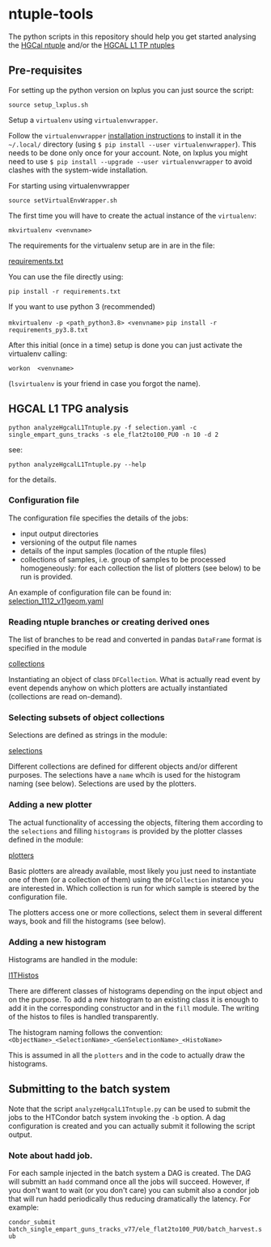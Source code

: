 # ntuple-tools

The python scripts in this repository should help you get started analysing the [HGCal ntuple](https://github.com/CMS-HGCAL/reco-ntuples) and/or the [HGCAL L1 TP ntuples](https://github.com/PFCal-dev/cmssw/tree/hgc-tpg-devel-CMSSW_10_3_0_pre4/L1Trigger/L1THGCal/plugins/ntuples)

## Pre-requisites

For setting up the python version on lxplus you can just source the script:

`source setup_lxplus.sh`

Setup a `virtualenv` using `virtualenvwrapper`.

Follow the `virtualenvwrapper` [installation instructions](https://virtualenvwrapper.readthedocs.io/en/latest/install.html) to install it in the `~/.local/` directory (using `$ pip install --user virtualenvwrapper`). This needs to be done only once for your account.
Note, on lxplus you might need to use `$ pip install --upgrade --user virtualenvwrapper` to avoid clashes with the system-wide installation.

For starting using virtualenvwrapper

`source setVirtualEnvWrapper.sh`

The first time you will have to create the actual instance of the `virtualenv`:

`mkvirtualenv <venvname>`

The requirements for the virtualenv setup are in are in the file:

[requirements.txt](requirements.txt)

You can use the file directly using:

`pip install -r requirements.txt`

If you want to use python 3 (recommended)

`mkvirtualenv -p <path_python3.8> <venvname>`
`pip install -r requirements_py3.8.txt`

After this initial (once in a time) setup is done you can just activate the virtualenv calling:

`workon  <venvname>`

(`lsvirtualenv` is your friend in case you forgot the name).


## HGCAL L1 TPG analysis

`python analyzeHgcalL1Tntuple.py -f selection.yaml -c single_empart_guns_tracks -s ele_flat2to100_PU0 -n 10 -d 2`

see:

`python analyzeHgcalL1Tntuple.py --help`

for the details.

### Configuration file
The configuration file specifies the details of the jobs:
   - input output directories
   - versioning of the output file names
   - details of the input samples (location of the ntuple files)
   - collections of samples, i.e. group of samples to be processed homogeneously: for each collection the list of plotters (see below) to be run is provided.

An example of configuration file can be found in:
[selection_1112_v11geom.yaml](selection_1112_v11geom.yaml)


### Reading ntuple branches or creating derived ones
The list of branches to be read and converted in pandas `DataFrame` format is specified in the module

[collections](python/collections.py)

Instantiating an object of class `DFCollection`. What is actually read event by event depends anyhow on which plotters are actually instantiated (collections are read on-demand).

### Selecting subsets of object collections
Selections are defined as strings in the module:

[selections](python/selections.py)

Different collections are defined for different objects and/or different purposes. The selections have a `name` whcih is used for the histogram naming (see below). Selections are used by the plotters.


### Adding a new plotter
The actual functionality of accessing the objects, filtering them according to the `selections` and filling `histograms` is provided by the plotter classes defined in the module:

[plotters](python/plotters.py)

Basic plotters are already available, most likely you just need to instantiate one of them (or a collection of them) using the `DFCollection` instance you are interested in.
Which collection is run for which sample is steered by the configuration file.

The plotters access one or more collections, select them in several different ways, book and fill the histograms (see below).

### Adding a new histogram
Histograms are handled in the module:

[l1THistos](python/l1THistos.py)

There are different classes of histograms depending on the input object and on the purpose.
To add a new histogram to an existing class it is enough to add it in the corresponding constructor and in the `fill` module. The writing of the histos to files is handled transparently.

The histogram naming follows the convention:
`<ObjectName>_<SelectionName>_<GenSelectionName>_<HistoName>`

This is assumed in all the `plotters` and in the code to actually draw the histograms.


## Submitting to the batch system

Note that the script `analyzeHgcalL1Tntuple.py` can be used to submit the jobs to the HTCondor batch system invoking the `-b` option. A dag configuration is created and you can actually submit it following the script output.

### Note about hadd job.
For each sample injected in the batch system a DAG is created. The DAG will submitt an `hadd` command once all the jobs will succeed.
However, if you don't want to wait (or you don't care) you can submit also a condor job that will run hadd periodically thus reducing dramatically the latency.
For example:

`condor_submit batch_single_empart_guns_tracks_v77/ele_flat2to100_PU0/batch_harvest.sub`
